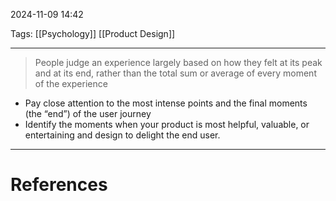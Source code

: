 2024-11-09 14:42

Tags: [[Psychology]] [[Product Design]]

---

> People judge an experience largely based on how they felt at its peak and at its end, rather than the total sum or average of every moment of the experience

- Pay close attention to the most intense points and the final moments (the “end”) of the user journey
- Identify the moments when your product is most helpful, valuable, or entertaining and design to delight the end user.

---
# References